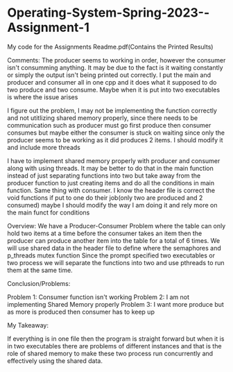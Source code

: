 # Operating-System-Spring-2023--Assignment-1
My code for the Assignments
Readme.pdf(Contains the Printed Results)

Comments:
The producer seems to working in order, however the consumer isn't consumming anything. It may be due to the fact is it waiting constantly or simply the output isn't being printed out correctly. 
I put the main and producer and consumer all in one cpp and it does what it supposed to do two produce and two consume. Maybe when it is put into two executables is where the issue arises

I figure out the problem, I may not be implementing the function correctly and not utitlizing shared memory properly, since there needs to be communication such as producer must go first produce then consumer consumes but maybe either the consumer is stuck on waiting since only the producer seems to be working as it did produces 2 items. I should modify it and include more threads

I have to implement shared memory properly with producer and consumer along with using threads. It may be better to do that in the main function instead of just separating functions into two but take away from the producer function to just creating items and do all the conditions in main function. Same thing with consumer. I know the header file is correct the void functions if put to one do their job(only two are produced and 2 consumed) maybe I should modify the way I am doing it and rely more on the main funct for conditions

Overview:
We have a Producer-Consumer Problem where the table can only hold two items at a time before the consumer takes an item then the producer can produce another item into the table for a total of 6 times. We will use shared data in the header file to define where the semaphores and p_threads mutex function
Since the prompt specified two executables or two process we will separate the functions into two and use pthreads to run them at the same time. 




Conclusion/Problems:

Problem 1: Consumer function isn't working
Problem 2: I am not implementing Shared Memory properly
Problem 3: I want more produce but as more is produced then consumer has to keep up


My Takeaway: 

If everything is in one file then the program is straight forward but when it is in two executables there are problems of different instances and that is the role of shared memory to make these two process run concurrently and effectively using the shared data. 
